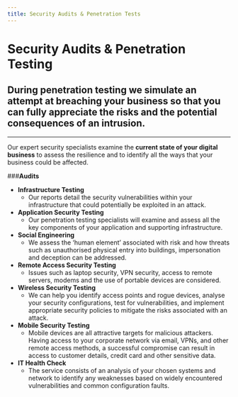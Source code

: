 ```yaml
---
title: Security Audits & Penetration Tests
---
```


# Security Audits & Penetration Testing

## During penetration testing we simulate an attempt at breaching your business so that you can fully appreciate the risks and the potential consequences of an intrusion.
---
Our expert security specialists examine the <strong>current state of your digital business</strong> to assess the resilience and to identify all the ways that your business could be affected.

###<strong>Audits</strong>

* <strong>Infrastructure Testing</strong>
  * Our reports detail the security vulnerabilities within your infrastructure that could potentially be exploited in an attack.
* <strong>Application Security Testing</strong>
  * Our penetration testing specialists will examine and assess all the key components of your application and supporting infrastructure.
* <strong>Social Engineering</strong>
  * We assess the ‘human element’ associated with risk and how threats such
as unauthorised physical entry into buildings, impersonation and deception can be addressed.
* <strong>Remote Access Security Testing</strong>
  * Issues such as laptop security, VPN security, access to remote servers, modems and the use of portable devices are considered.
* <strong>Wireless Security Testing</strong>
  * We can help you identify access points and rogue devices, analyse your security configurations, test for vulnerabilities, and implement appropriate security policies to mitigate the risks associated with an attack.
* <strong>Mobile Security Testing</strong>
  * Mobile devices are all attractive targets for malicious attackers. Having access to your corporate network via email, VPNs, and other remote access methods, a successful compromise can result in access to customer details, credit card and other sensitive data.
* <strong>IT Health Check</strong>
  * The service consists of an analysis of your chosen systems and network to identify any weaknesses based on widely encountered vulnerabilities and common configuration faults.
